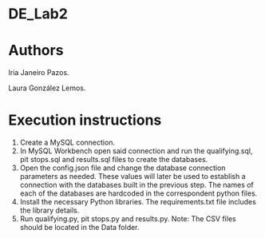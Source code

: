# DE_Lab2

# Authors
Iria Janeiro Pazos.

Laura González Lemos.

# Execution instructions
1. Create a MySQL connection.
2. In MySQL Workbench open said connection and run the qualifying.sql,
pit stops.sql and results.sql files to create the databases.
3. Open the config.json file and change the database connection parameters as needed. 
These values will later be used to establish a connection
with the databases built in the previous step. The names of each of the
databases are hardcoded in the correspondent python files.
4. Install the necessary Python libraries. The requirements.txt file includes the library details.
5. Run qualifying.py, pit stops.py and results.py.
Note: The CSV files should be located in the Data folder.
